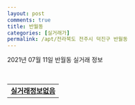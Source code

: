 ```yaml
---
layout: post
comments: true
title: 반월동
categories: [실거래가]
permalink: /apt/전라북도 전주시 덕진구 반월동
---
```


2021년 07월 11일 반월동 실거래 정보

<script type="text/javascript">
  google.charts.load('current', {'packages':['corechart']});
  google.charts.setOnLoadCallback(drawChart);

  function drawChart() {
    var data = google.visualization.arrayToDataTable([['거래일', '매매', '전월세', '전매'], ['20-07', 54, 12, 1], ['20-08', 37, 20, 1], ['20-09', 32, 12, 0], ['20-10', 37, 28, 0], ['20-11', 37, 18, 0], ['20-12', 43, 20, 0], ['21-01', 32, 17, 0], ['21-02', 21, 12, 0], ['21-03', 54, 9, 0], ['21-04', 52, 24, 0], ['21-05', 30, 8, 0], ['21-06', 17, 6, 0], ['21-07', 3, 0, 0]]);

    var options = {
      title: '최근 1년간 유형별 거래량 추이',
      legend: { position: 'bottom' }
    };

    var chart = new google.visualization.LineChart(document.getElementById('columnchart_material'));
    chart.draw(data, (options));년간 
  }
</script>

<div id="columnchart_material" style="width: 95%; margin-left: -35px; display: block"></div>
<br>
<table>
  <tr>
    <td colspan="4" style="font-weight: bold;"><a href="https://search.naver.com/search.naver?query=반월동 실거래정보없음">실거래정보없음</a></td>
  </tr>
    
</table>
    